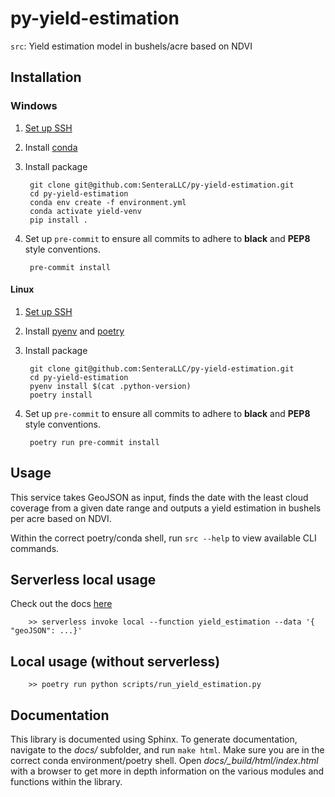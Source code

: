 # py-yield-estimation

``src``: Yield estimation model in bushels/acre based on NDVI

## Installation 

### Windows 

1) [Set up SSH](https://github.com/SenteraLLC/install-instructions/blob/master/ssh_setup.md)
2) Install [conda](https://github.com/SenteraLLC/install-instructions/blob/master/conda.md)
3) Install package

        git clone git@github.com:SenteraLLC/py-yield-estimation.git
        cd py-yield-estimation
        conda env create -f environment.yml
        conda activate yield-venv
        pip install .
   
4) Set up ``pre-commit`` to ensure all commits to adhere to **black** and **PEP8** style conventions.

        pre-commit install
   
#### Linux

1) [Set up SSH](https://github.com/SenteraLLC/install-instructions/blob/master/ssh_setup.md)
2) Install [pyenv](https://github.com/SenteraLLC/install-instructions/blob/master/pyenv.md) and [poetry](https://python-poetry.org/docs/#installation)
3) Install package

        git clone git@github.com:SenteraLLC/py-yield-estimation.git
        cd py-yield-estimation
        pyenv install $(cat .python-version)
        poetry install
        
4) Set up ``pre-commit`` to ensure all commits to adhere to **black** and **PEP8** style conventions.

        poetry run pre-commit install

## Usage

This service takes GeoJSON as input, finds the date with the least cloud coverage from a given date range and outputs a yield estimation in bushels per acre based on NDVI. 

Within the correct poetry/conda shell, run ``src --help`` to view available CLI commands.

## Serverless local usage

Check out the docs [here](https://www.serverless.com/framework/docs/providers/aws/cli-reference/invoke-local/)

        >> serverless invoke local --function yield_estimation --data '{ "geoJSON": ...}'

## Local usage (without serverless)

        >> poetry run python scripts/run_yield_estimation.py

## Documentation

This library is documented using Sphinx. To generate documentation, navigate to the *docs/* subfolder,
and run ``make html``.  Make sure you are in the correct conda environment/poetry shell.  Open 
*docs/\_build/html/index.html* with a browser to get more in depth information on the various modules 
and functions within the library.
